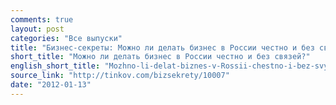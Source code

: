 ```yaml
---
comments: true
layout: post
categories: "Все выпуски"
title: "Бизнес-секреты: Можно ли делать бизнес в России честно и без связей?"
short_title: "Можно ли делать бизнес в России честно и без связей?"
english_short_title: "Mozhno-li-delat-biznes-v-Rossii-chestno-i-bez-svyazey"
source_link: "http://tinkov.com/bizsekrety/10007"
date: "2012-01-13"
---
```

